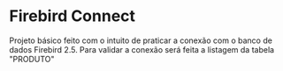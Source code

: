 # Firebird Connect

Projeto básico feito com o intuito de praticar a conexão com o banco de dados Firebird 2.5. Para validar a conexão será feita a listagem da tabela "PRODUTO"
